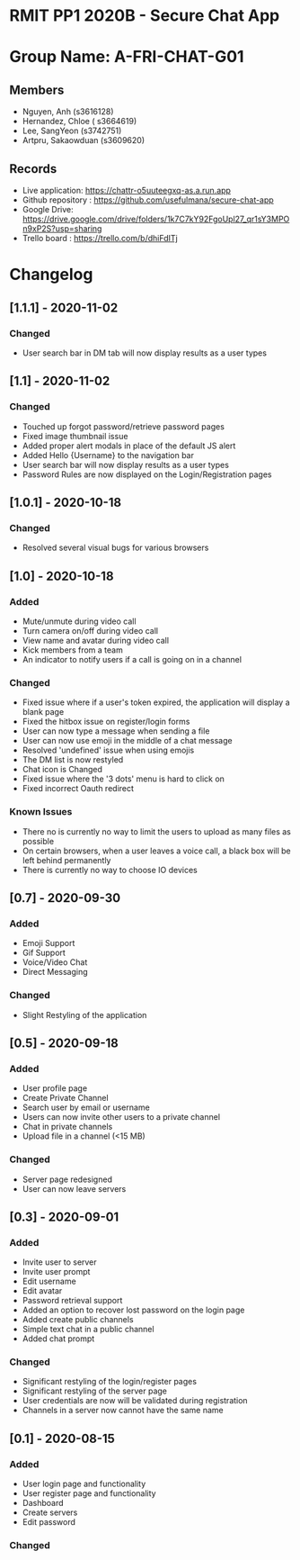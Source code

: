 # RMIT PP1 2020B - Secure Chat App

# Group Name: A-FRI-CHAT-G01

## Members

* Nguyen, Anh (s3616128)
* Hernandez, Chloe ( s3664619)
* Lee, SangYeon (s3742751)
* Artpru, Sakaowduan (s3609620)

## Records

* Live application: https://chattr-o5uuteegxq-as.a.run.app
* Github repository : https://github.com/usefulmana/secure-chat-app
* Google Drive: https://drive.google.com/drive/folders/1k7C7kY92FgoUpl27_qr1sY3MPOn9xP2S?usp=sharing
* Trello board : https://trello.com/b/dhiFdITj

# Changelog

## [1.1.1] - 2020-11-02

### Changed

* User search bar in DM tab will now display results as a user types

## [1.1] - 2020-11-02

### Changed

* Touched up forgot password/retrieve password pages
* Fixed image thumbnail issue
* Added proper alert modals in place of the default JS alert
* Added Hello {Username} to the navigation bar
* User search bar will now display results as a user types
* Password Rules are now displayed on the Login/Registration pages

## [1.0.1] - 2020-10-18

### Changed

* Resolved several visual bugs for various browsers

## [1.0] - 2020-10-18

### Added

* Mute/unmute during video call
* Turn camera on/off during video call
* View name and avatar during video call
* Kick members from a team
* An indicator to notify users if a call is going on in a channel

### Changed

* Fixed issue where if a user's token expired, the application will display a blank page
* Fixed the hitbox issue on register/login forms
* User can now type a message when sending a file
* User can now use emoji in the middle of a chat message
* Resolved 'undefined' issue when using emojis
* The DM list is now restyled
* Chat icon is Changed
* Fixed issue where the '3 dots' menu is hard to click on
* Fixed incorrect Oauth redirect

### Known Issues

* There no is currently no way to limit the users to upload as many files as possible
* On certain browsers, when a user leaves a voice call, a black box will be left behind permanently
* There is currently no way to choose IO devices

## [0.7] - 2020-09-30

### Added

* Emoji Support
* Gif Support
* Voice/Video Chat
* Direct Messaging

### Changed

* Slight Restyling of the application

## [0.5] - 2020-09-18

### Added

* User profile page
* Create Private Channel
* Search user by email or username
* Users can now invite other users to a private channel
* Chat in private channels
* Upload file in a channel (<15 MB)

### Changed

* Server page redesigned
* User can now leave servers

## [0.3] - 2020-09-01

### Added

* Invite user to server
* Invite user prompt
* Edit username
* Edit avatar
* Password retrieval support
* Added an option to recover lost password on the login page
* Added create public channels
* Simple text chat in a public channel
* Added chat prompt

### Changed

* Significant restyling of the login/register pages
* Significant restyling of the server page
* User credentials are now will be validated during registration
* Channels in a server now cannot have the same name


## [0.1] - 2020-08-15

### Added

* User login page and functionality
* User register page and functionality
* Dashboard
* Create servers
* Edit password

### Changed